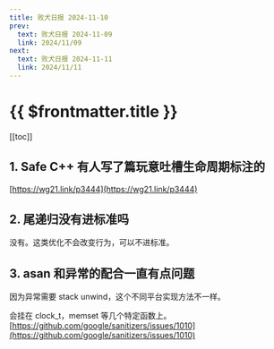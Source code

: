 ```yaml
---
title: 败犬日报 2024-11-10
prev:
  text: 败犬日报 2024-11-09
  link: 2024/11/09
next:
  text: 败犬日报 2024-11-11
  link: 2024/11/11
---
```


# {{ $frontmatter.title }}

[[toc]]

## 1. Safe C++ 有人写了篇玩意吐槽生命周期标注的

[https://wg21.link/p3444](https://wg21.link/p3444)

## 2. 尾递归没有进标准吗

没有。这类优化不会改变行为，可以不进标准。

## 3. asan 和异常的配合一直有点问题

因为异常需要 stack unwind，这个不同平台实现方法不一样。

会挂在 clock_t，memset 等几个特定函数上。[https://github.com/google/sanitizers/issues/1010](https://github.com/google/sanitizers/issues/1010)
